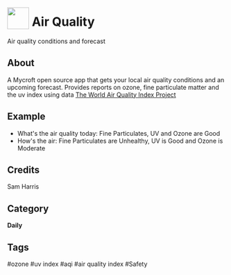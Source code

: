 # <img src="https://raw.githack.com/FortAwesome/Font-Awesome/master/svgs/solid/wind.svg" card_color="#8CE0FE" width="50" height="50" style="vertical-align:bottom"/> Air Quality
Air quality conditions and forecast

## About
A Mycroft open source app that gets your local air quality conditions and an upcoming forecast. Provides reports on ozone, fine particulate matter and the uv index using data [The World Air Quality Index Project](https://aqicn.org/contact/)

## Example
* What's the air quality today: Fine Particulates, UV and Ozone are Good
* How's the air: Fine Particulates are Unhealthy, UV is Good and Ozone is Moderate 

## Credits
Sam Harris

## Category
**Daily**

## Tags
#ozone
#uv index
#aqi
#air quality index
#Safety
